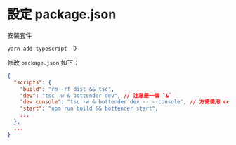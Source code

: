 # 設定 package.json

安裝套件

```
yarn add typescript -D
```

修改 `package.json` 如下：

```json
{
  "scripts": {
    "build": "rm -rf dist && tsc",
    "dev": "tsc -w & bottender dev", // 注意是一個 `&`
    "dev:console": "tsc -w & bottender dev -- --console", // 方便使用 console 模式開發 & 注意是一個 `&`
    "start": "npm run build && bottender start",
    ...
  },
  ...
}
```
